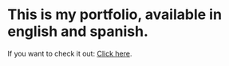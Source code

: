 # This is my portfolio, available in english and spanish.

If you want to check it out: [Click here](https://fedemoya.netlify.app/).